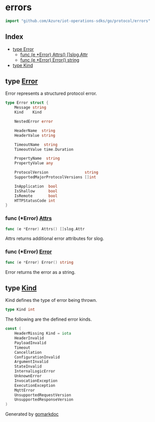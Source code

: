<!-- Code generated by gomarkdoc. DO NOT EDIT -->

# errors

```go
import "github.com/Azure/iot-operations-sdks/go/protocol/errors"
```

## Index

- [type Error](<#Error>)
  - [func \(e \*Error\) Attrs\(\) \[\]slog.Attr](<#Error.Attrs>)
  - [func \(e \*Error\) Error\(\) string](<#Error.Error>)
- [type Kind](<#Kind>)


<a name="Error"></a>
## type [Error](<https://github.com/Azure/iot-operations-sdks/blob/main/go/protocol/errors/errors.go#L9-L34>)

Error represents a structured protocol error.

```go
type Error struct {
    Message string
    Kind    Kind

    NestedError error

    HeaderName  string
    HeaderValue string

    TimeoutName  string
    TimeoutValue time.Duration

    PropertyName  string
    PropertyValue any

    ProtocolVersion                string
    SupportedMajorProtocolVersions []int

    InApplication  bool
    IsShallow      bool
    IsRemote       bool
    HTTPStatusCode int
}
```

<a name="Error.Attrs"></a>
### func \(\*Error\) [Attrs](<https://github.com/Azure/iot-operations-sdks/blob/main/go/protocol/errors/logging.go#L8>)

```go
func (e *Error) Attrs() []slog.Attr
```

Attrs returns additional error attributes for slog.

<a name="Error.Error"></a>
### func \(\*Error\) [Error](<https://github.com/Azure/iot-operations-sdks/blob/main/go/protocol/errors/errors.go#L60>)

```go
func (e *Error) Error() string
```

Error returns the error as a string.

<a name="Kind"></a>
## type [Kind](<https://github.com/Azure/iot-operations-sdks/blob/main/go/protocol/errors/errors.go#L37>)

Kind defines the type of error being thrown.

```go
type Kind int
```

<a name="HeaderMissing"></a>The following are the defined error kinds.

```go
const (
    HeaderMissing Kind = iota
    HeaderInvalid
    PayloadInvalid
    Timeout
    Cancellation
    ConfigurationInvalid
    ArgumentInvalid
    StateInvalid
    InternalLogicError
    UnknownError
    InvocationException
    ExecutionException
    MqttError
    UnsupportedRequestVersion
    UnsupportedResponseVersion
)
```

Generated by [gomarkdoc](<https://github.com/princjef/gomarkdoc>)
